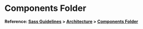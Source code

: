 # Components Folder

**Reference: [Sass Guidelines](http://sass-guidelin.es/) > [Architecture](http://sass-guidelin.es/#architecture) > [Components Folder](http://sass-guidelin.es/#components-folder)**
